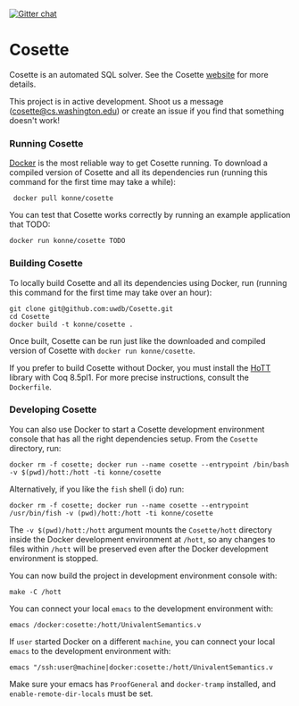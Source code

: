 [![Gitter chat](https://badges.gitter.im/gitterHQ/gitter.png)](https://gitter.im/uwdb/Cosette)

Cosette
=======

Cosette is an automated SQL solver. See the Cosette [website][web] for more details.

This project is in active development. Shoot us a message (cosette@cs.washington.edu) or create an issue if you find that something doesn't work!


### Running Cosette

[Docker][docker] is the most reliable way to get Cosette running. To download a compiled version of Cosette and all its dependencies run (running this command for the first time may take a while):

     docker pull konne/cosette
     
You can test that Cosette works correctly by running an example application that TODO:

    docker run konne/cosette TODO
 
### Building Cosette

To locally build Cosette and all its dependencies using Docker, run (running this command for the first
time may take over an hour):

    git clone git@github.com:uwdb/Cosette.git
    cd Cosette
    docker build -t konne/cosette .

Once built, Cosette can be run just like the downloaded and compiled version of Cosette with `docker run konne/cosette`.

If you prefer to build Cosette without Docker, you must install the [HoTT](https://github.com/HoTT/HoTT) library with Coq 8.5pl1. For more precise instructions, consult the `Dockerfile`.

### Developing Cosette

You can also use Docker to start a Cosette development environment console that has
all the right dependencies setup. From the `Cosette` directory, run:

    docker rm -f cosette; docker run --name cosette --entrypoint /bin/bash -v $(pwd)/hott:/hott -ti konne/cosette

Alternatively, if you like the `fish` shell (i do) run:

    docker rm -f cosette; docker run --name cosette --entrypoint /usr/bin/fish -v (pwd)/hott:/hott -ti konne/cosette

The `-v $(pwd)/hott:/hott` argument mounts the `Cosette/hott` directory inside the Docker development environment at `/hott`, so any changes to files within `/hott` will be preserved even after the Docker development environment is stopped.

You can now build the project in development environment console with:

    make -C /hott

You can connect your local `emacs` to the development environment with:

    emacs /docker:cosette:/hott/UnivalentSemantics.v

If `user` started Docker on a different `machine`, you can connect your local `emacs` to the development environment with:

    emacs "/ssh:user@machine|docker:cosette:/hott/UnivalentSemantics.v

Make sure your emacs has `ProofGeneral` and `docker-tramp` installed, and
`enable-remote-dir-locals` must be set.


[web]: http://cosette.cs.washington.edu/.
[docker]: https://docs.docker.com/engine/understanding-docker/
